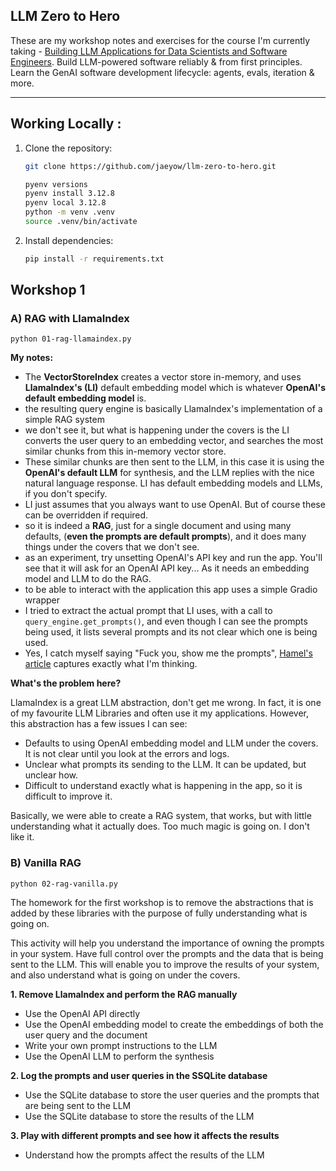 ## LLM Zero to Hero  

These are my workshop notes and exercises for the course I'm currently taking - [Building LLM Applications for Data Scientists and Software Engineers](https://maven.com/hugo-stefan/building-llm-apps-ds-and-swe-from-first-principles). Build LLM-powered software reliably & from first principles. Learn the GenAI software development lifecycle: agents, evals, iteration & more.

---

## **Working Locally :**  
1. Clone the repository:  
    ```bash
    git clone https://github.com/jaeyow/llm-zero-to-hero.git
    ```  

    ```bash
    pyenv versions
    pyenv install 3.12.8
    pyenv local 3.12.8
    python -m venv .venv
    source .venv/bin/activate
    ```
2. Install dependencies:  
    ```bash
    pip install -r requirements.txt
    ```  

## **Workshop 1**

### **A) RAG with LlamaIndex**
```
python 01-rag-llamaindex.py
```
**My notes:**

- The **VectorStoreIndex** creates a vector store in-memory, and uses **LlamaIndex's (LI)** default embedding model which is whatever **OpenAI's default embedding model** is.
- the resulting query engine is basically LlamaIndex's implementation of a simple RAG system
- we don't see it, but what is happening under the covers is the LI converts the user query to an embedding vector, and searches the most similar chunks from this in-memory vector store.
- These similar chunks are then sent to the LLM, in this case it is using the **OpenAI's default LLM** for synthesis, and the LLM replies with the nice natural language response. LI has default embedding models and LLMs, if you don't specify.
- LI just assumes that you always want to use OpenAI. But of course these can be overridden if required.
- so it is indeed a **RAG**, just for a single document and using many defaults, (**even the prompts are default prompts**), and it does many things under the covers that we don't see.
- as an experiment, try unsetting OpenAI's API key and run the app. You'll see that it will ask for an OpenAI API key... As it needs an embedding model and LLM to do the RAG.
- to be able to interact with the application this app uses a simple Gradio wrapper
- I tried to extract the actual prompt that LI uses, with a call to `query_engine.get_prompts()`, and even though I can see the prompts being used, it lists several prompts and its not clear which one is being used.
- Yes, I catch myself saying "Fuck you, show me the prompts", [Hamel's article](https://hamel.dev/blog/posts/prompt/) captures exactly what I'm thinking. 

**What's the problem here?**

LlamaIndex is a great LLM abstraction, don't get me wrong. In fact, it is one of my favourite LLM Libraries and often use it my applications. However, this abstraction has a few issues I can see:
- Defaults to using OpenAI embedding model and LLM under the covers. It is not clear until you look at the errors and logs. 
- Unclear what prompts its sending to the LLM. It can be updated, but unclear how.
- Difficult to understand exactly what is happening in the app, so it is difficult to improve it.

Basically, we were able to create a RAG system, that works, but with little understanding what it actually does. Too much magic is going on. I don't like it. 

### **B) Vanilla RAG** 
```
python 02-rag-vanilla.py
```
The homework for the first workshop is to remove the abstractions that is added by these libraries with the purpose of fully understanding what is going on.

This activity will help you understand the importance of owning the prompts in your system. Have full control over the prompts and the data that is being sent to the LLM. This will enable you to improve the results of your system, and also understand what is going on under the covers.

**1. Remove LlamaIndex and perform the RAG manually**
- Use the OpenAI API directly
- Use the OpenAI embedding model to create the embeddings of both the user query and the document
- Write your own prompt instructions to the LLM
- Use the OpenAI LLM to perform the synthesis

**2. Log the prompts and user queries in the SSQLite database**
- Use the SQLite database to store the user queries and the prompts that are being sent to the LLM
- Use the SQLite database to store the results of the LLM

**3. Play with different prompts and see how it affects the results**
- Understand how the prompts affect the results of the LLM

